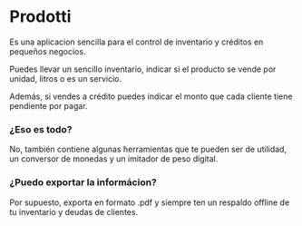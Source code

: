 
# Prodotti

Es una aplicacion sencilla para el control de inventario y créditos en pequeños negocios.

Puedes llevar un sencillo inventario, indicar si el producto se vende por unidad, litros o es un servicio.

Además, si vendes a crédito puedes indicar el monto que cada cliente tiene pendiente por pagar.

### ¿Eso es todo? 

No, también contiene algunas herramientas que te pueden ser de utilidad, un conversor de monedas y un imitador de peso digital.

### ¿Puedo exportar la informácion?

Por supuesto, exporta en formato .pdf y siempre ten un respaldo offline de tu inventario y deudas de clientes.

